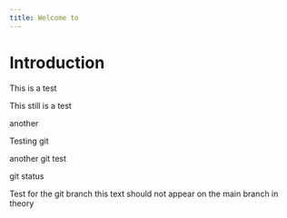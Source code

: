 ```yaml
---
title: Welcome to 
---
```


# Introduction

This is a test

This still is  a test

another

Testing git

another git test

git status

Test for the git branch this text should not appear on the main branch in theory



